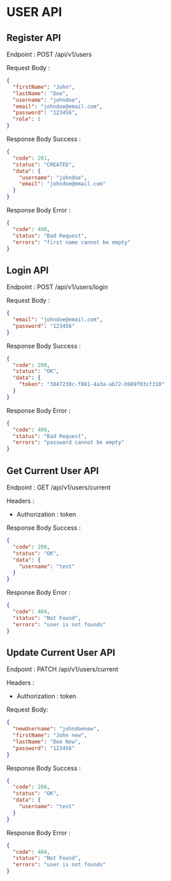 # USER API

## Register API

Endpoint : POST /api/v1/users

Request Body :

```json
{
  "firstName": "John",
  "lastName": "Doe",
  "username": "johndoe",
  "email": "johndoe@email.com",
  "password": "123456",
  "role": 1
}
```

Response Body Success :

```json
{
  "code": 201,
  "status": "CREATED",
  "data": {
    "username": "johndoe",
    "email": "johndoe@email.com"
  }
}
```

Response Body Error :

```json
{
  "code": 400,
  "status": "Bad Request",
  "errors": "first name cannot be empty"
}
```

## Login API

Endpoint : POST /api/v1/users/login

Request Body :

```json
{
  "email": "johndoe@email.com",
  "password": "123456"
}
```

Response Body Success :

```json
{
  "code": 200,
  "status": "OK",
  "data": {
    "token": "3847230c-f881-4a3a-ab72-b969f03cf318"
  }
}
```

Response Body Error :

```json
{
  "code": 400,
  "status": "Bad Request",
  "errors": "password cannot be empty"
}
```

## Get Current User API

Endpoint : GET /api/v1/users/current

Headers :

- Authorization : token

Response Body Success :

```json
{
  "code": 200,
  "status": "OK",
  "data": {
    "username": "test"
  }
}
```

Response Body Error :

```json
{
  "code": 404,
  "status": "Not Found",
  "errors": "user is not founds"
}
```

## Update Current User API

Endpoint : PATCH /api/v1/users/current

Headers :

- Authorization : token

Request Body:

```json
{
  "newUsername": "johndoenew",
  "firstName": "John new",
  "lastName": "Doe New",
  "password": "123456"
}
```

Response Body Success :

```json
{
  "code": 200,
  "status": "OK",
  "data": {
    "username": "test"
  }
}
```

Response Body Error :

```json
{
  "code": 404,
  "status": "Not Found",
  "errors": "user is not founds"
}
```


